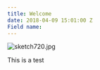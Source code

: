 ```yaml
---
title: Welcome
date: 2018-04-09 15:01:00 Z
Field name: 
---
```


![sketch720.jpg](/uploads/sketch720.jpg)

This is a test
